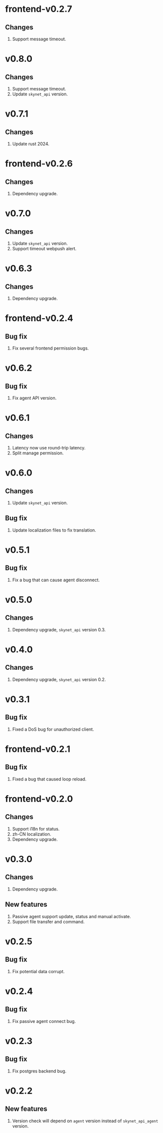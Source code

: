 # frontend-v0.2.7
## Changes
1. Support message timeout.

# v0.8.0
## Changes
1. Support message timeout.
2. Update `skynet_api` version.

# v0.7.1
## Changes
1. Update rust 2024.

# frontend-v0.2.6
## Changes
1. Dependency upgrade.

# v0.7.0
## Changes
1. Update `skynet_api` version.
2. Support timeout webpush alert.

# v0.6.3
## Changes
1. Dependency upgrade.

# frontend-v0.2.4
## Bug fix
1. Fix several frontend permission bugs.

# v0.6.2
## Bug fix
1. Fix agent API version.

# v0.6.1
## Changes
1. Latency now use round-trip latency.
2. Split manage permission.

# v0.6.0
## Changes
1. Update `skynet_api` version.

## Bug fix
1. Update localization files to fix translation.

# v0.5.1
## Bug fix
1. Fix a bug that can cause agent disconnect.

# v0.5.0
## Changes
1. Dependency upgrade, `skynet_api` version 0.3.

# v0.4.0
## Changes
1. Dependency upgrade, `skynet_api` version 0.2.

# v0.3.1
## Bug fix
1. Fixed a DoS bug for unauthorized client.

# frontend-v0.2.1
## Bug fix
1. Fixed a bug that caused loop reload.

# frontend-v0.2.0
## Changes
1. Support i18n for status.
2. zh-CN localization.
3. Dependency upgrade.

# v0.3.0
## Changes
1. Dependency upgrade.

## New features
1. Passive agent support update, status and manual activate.
2. Support file transfer and command.

# v0.2.5
## Bug fix
1. Fix potential data corrupt.

# v0.2.4
## Bug fix
1. Fix passive agent connect bug.

# v0.2.3
## Bug fix
1. Fix postgres backend bug.

# v0.2.2
## New features
1. Version check will depend on `agent` version instead of `skynet_api_agent` version.
